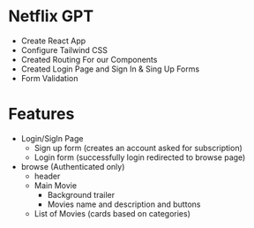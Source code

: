 # Netflix GPT
- Create React App
- Configure Tailwind CSS
- Created Routing For our Components
- Created Login Page and Sign In & Sing Up Forms
- Form Validation

# Features
- Login/SigIn Page
    - Sign up form (creates an account asked for subscription)
    - Login form    (successfully login redirected to browse page)
- browse (Authenticated only)
    - header
    - Main Movie 
        - Background trailer
        - Movies name and description and buttons
    - List of Movies (cards based on categories)